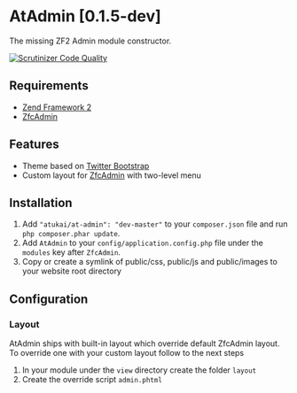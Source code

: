 # AtAdmin [0.1.5-dev]

The missing ZF2 Admin module constructor.

[![Scrutinizer Code Quality](https://scrutinizer-ci.com/g/atukai/AtAdmin/badges/quality-score.png?b=master)](https://scrutinizer-ci.com/g/atukai/AtAdmin/?branch=master)

## Requirements

* [Zend Framework 2](https://github.com/zendframework/zf2)
* [ZfcAdmin](https://github.com/ZF-Commons/ZfcAdmin)

## Features

* Theme based on [Twitter Bootstrap](http://getbootstrap.com/)
* Custom layout for [ZfcAdmin](https://github.com/ZF-Commons/ZfcAdmin) with two-level menu

## Installation

 1. Add `"atukai/at-admin": "dev-master"` to your `composer.json` file and run `php composer.phar update`.
 2. Add `AtAdmin` to your `config/application.config.php` file under the `modules` key after `ZfcAdmin`.
 3. Copy or create a symlink of public/css, public/js and public/images to your website root directory

## Configuration

### Layout
AtAdmin ships with built-in layout which override default ZfcAdmin layout.
To override one with your custom layout follow to the next steps

1. In your module under the `view` directory create the folder `layout`
2. Create the override script `admin.phtml`